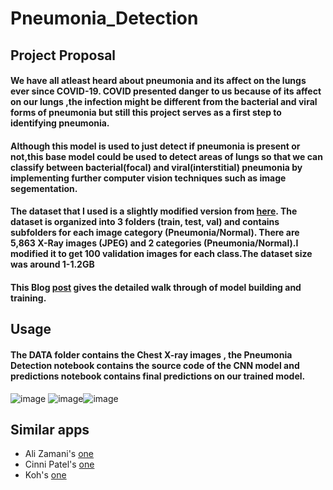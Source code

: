 # Pneumonia_Detection
## Project Proposal
#### We have all atleast heard about pneumonia and its affect on the lungs ever since COVID-19. COVID presented danger to us because of its affect on our lungs ,the infection might be different from  the bacterial and viral forms of pneumonia but still this project serves as a first step to identifying pneumonia.
#### Although this model is used to just detect if pneumonia is present or not,this base model could be used to detect areas of lungs so that we can classify between bacterial(focal) and viral(interstitial) pneumonia by implementing further computer vision techniques such as image segementation.
#### The dataset that I used is a slightly modified version from [here](https://data.mendeley.com/datasets/rscbjbr9sj/2). The dataset is organized into 3 folders (train, test, val) and contains subfolders for each image category (Pneumonia/Normal). There are 5,863 X-Ray images (JPEG) and 2 categories (Pneumonia/Normal).I modified it to get 100 validation images for each class.The dataset size was around 1-1.2GB
#### This Blog [post](https://www.kaggle.com/grayphantom/cnn-pneumonia-detection/notebook) gives the detailed walk through of model building and training.
## Usage
#### The DATA folder contains the Chest X-ray images , the Pneumonia Detection notebook contains the source code of the CNN model and predictions notebook contains final predictions on our trained model.
![image](https://user-images.githubusercontent.com/39852450/145150778-8613306a-3b3a-4574-8a37-a82ab64c3c0a.png) ![image](https://user-images.githubusercontent.com/39852450/145150905-bedec617-abb8-4c1f-b8db-2be6e8f79581.png)![image](https://user-images.githubusercontent.com/39852450/145151045-18ee3305-208e-451a-b582-0beded243137.png)



## Similar apps
- Ali Zamani's [one](https://www.kaggle.com/alizmn/pneumonia-detection-with-cnn-acc-91-7-recall-95-6)
- Cinni Patel's [one](https://www.kaggle.com/cinnipatel/97-accuracy-on-xray-precision-recall-f1-score)
- Koh's [one](https://www.kaggle.com/minfa1207/cnn-pytorch-loss-0-9991-acc-87-6)
